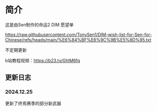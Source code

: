 # 简介
这是由Sen制作的命运2 DIM 愿望单

https://raw.githubusercontent.com/TonySen1/DIM-wish-list-for-Sen-for-Chinese/refs/heads/main/%E6%84%BF%E6%9C%9B%E5%8D%95.txt

不定期更新

b站教程视频：https://b23.tv/GhlM6fq

## 更新日志
### 2024.12.25
更新了终焉赛季的部分新武器

